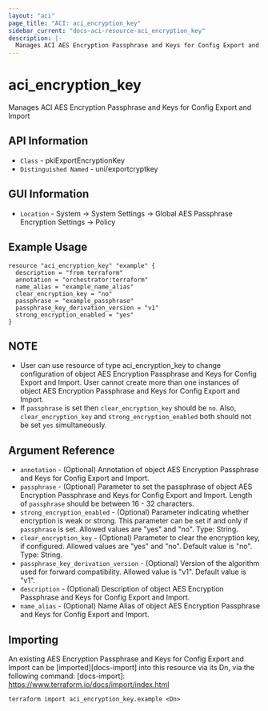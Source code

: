 ```yaml
---
layout: "aci"
page_title: "ACI: aci_encryption_key"
sidebar_current: "docs-aci-resource-aci_encryption_key"
description: |-
  Manages ACI AES Encryption Passphrase and Keys for Config Export and Import
---
```


# aci_encryption_key #
Manages ACI AES Encryption Passphrase and Keys for Config Export and Import

## API Information ##
* `Class` - pkiExportEncryptionKey
* `Distinguished Named` - uni/exportcryptkey

## GUI Information ##
* `Location` - System -> System Settings -> Global AES Passphrase Encryption Settings -> Policy

## Example Usage ##
```hcl
resource "aci_encryption_key" "example" {
  description = "from terraform"
  annotation = "orchestrator:terraform"
  name_alias = "example_name_alias"
  clear_encryption_key = "no"
  passphrase = "example_passphrase"
  passphrase_key_derivation_version = "v1"
  strong_encryption_enabled = "yes"
}
```

## NOTE ##
* User can use resource of type aci_encryption_key to change configuration of object AES Encryption Passphrase and Keys for Config Export and Import. User cannot create more than one instances of object AES Encryption Passphrase and Keys for Config Export and Import.
* If `passphrase` is set then `clear_encryption_key` should be `no`. Also, `clear_encryption_key` and `strong_encryption_enabled` both should not be set `yes` simultaneously.

## Argument Reference ##
* `annotation` - (Optional) Annotation of object AES Encryption Passphrase and Keys for Config Export and Import.
* `passphrase` - (Optional) Parameter to set the passphrase of object AES Encryption Passphrase and Keys for Config Export and Import. Length of `passphrase` should be between 16 - 32 characters. 
* `strong_encryption_enabled` - (Optional) Parameter indicating whether encryption is weak or strong. This parameter can be set if and only if `passphrase` is set. Allowed values are "yes" and "no". Type: String. 
* `clear_encryption_key` - (Optional) Parameter to clear the encryption key, if configured. Allowed values are "yes" and "no". Default value is "no". Type: String.
* `passphrase_key_derivation_version` - (Optional) Version of the algorithm used for forward compatibility. Allowed value is "v1". Default value is "v1".
* `description` - (Optional) Description of object AES Encryption Passphrase and Keys for Config Export and Import.
* `name_alias` - (Optional) Name Alias of object AES Encryption Passphrase and Keys for Config Export and Import.


## Importing ##

An existing AES Encryption Passphrase and Keys for Config Export and Import can be [imported][docs-import] into this resource via its Dn, via the following command:
[docs-import]: https://www.terraform.io/docs/import/index.html


```
terraform import aci_encryption_key.example <Dn>
```
